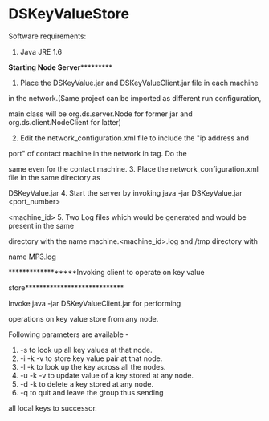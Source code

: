 DSKeyValueStore
===============
Software requirements:
1. Java JRE 1.6

******************Starting Node Server***************************

1. Place the DSKeyValue.jar and DSKeyValueClient.jar file in each machine 

in the network.(Same project can be imported as different run configuration, 

main class will be org.ds.server.Node for former jar and org.ds.client.NodeClient for latter)

2. Edit the network_configuration.xml file to include the "ip address and 

port" of contact machine in the network in <contactMachine> tag. Do the 

same even for the contact machine.
3. Place the network_configuration.xml file in the same directory as 

DSKeyValue.jar
4. Start the server by invoking java -jar DSKeyValue.jar <port_number> 

<machine_id>
5. Two Log files which would be generated and would be present in the same 

directory with the name machine.<machine_id>.log and /tmp directory with 

name MP3.log

******************Invoking client to operate on key value 

store****************************

Invoke java -jar DSKeyValueClient.jar <parameters> for performing 

operations on key value store from any node.

Following parameters are available -
1. -s 				to look up all key values at that node.
2. -i -k <key> -v <value> 	to store key value pair at that node.
3. -l -k <key> 			to look up the key across all the nodes.
4. -u -k <key> -v <value> 	to update value of a key stored at any node.
5. -d -k <key> 			to delete a key stored at any node.
6. -q 				to quit and leave the group thus sending 

all local keys to successor.



